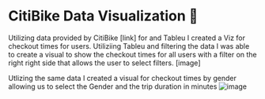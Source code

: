 # CitiBike Data Visualization 🚴

Utilizing data provided by CitiBike [link] for and Tableu I created a Viz for checkout times for users. Utiliziing Tableu and filtering the data I was able to create a visual to show the checkout times for all users with a filter on the right right side that allows the user to select filters. 
[image]

Utlizing the same data I created a visual for checkout times by gender allowing us to select the Gender and the trip duration in minutes
![image](https://user-images.githubusercontent.com/77463668/119422904-094a0f00-bcd0-11eb-84bf-0c3ff460da15.png)
